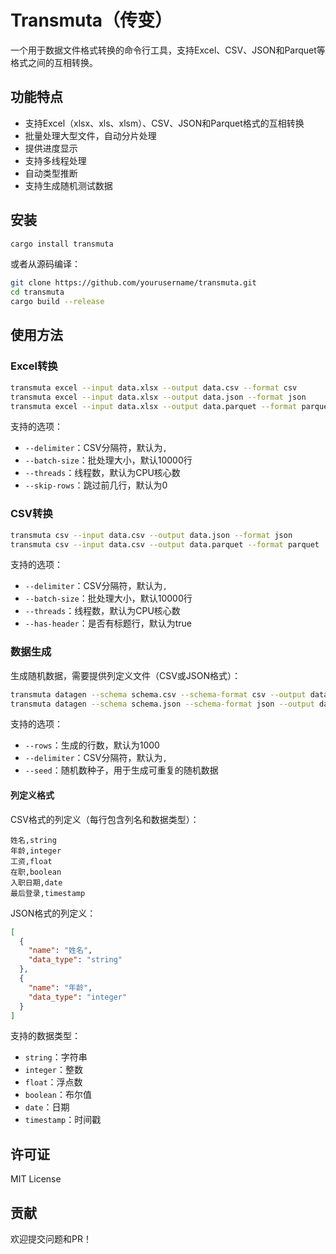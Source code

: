 # Transmuta（传变）

一个用于数据文件格式转换的命令行工具，支持Excel、CSV、JSON和Parquet等格式之间的互相转换。

## 功能特点

- 支持Excel（xlsx、xls、xlsm）、CSV、JSON和Parquet格式的互相转换
- 批量处理大型文件，自动分片处理
- 提供进度显示
- 支持多线程处理
- 自动类型推断
- 支持生成随机测试数据

## 安装

```bash
cargo install transmuta
```

或者从源码编译：

```bash
git clone https://github.com/yourusername/transmuta.git
cd transmuta
cargo build --release
```

## 使用方法

### Excel转换

```bash
transmuta excel --input data.xlsx --output data.csv --format csv
transmuta excel --input data.xlsx --output data.json --format json
transmuta excel --input data.xlsx --output data.parquet --format parquet
```

支持的选项：
- `--delimiter`：CSV分隔符，默认为`,`
- `--batch-size`：批处理大小，默认10000行
- `--threads`：线程数，默认为CPU核心数
- `--skip-rows`：跳过前几行，默认为0

### CSV转换

```bash
transmuta csv --input data.csv --output data.json --format json
transmuta csv --input data.csv --output data.parquet --format parquet
```

支持的选项：
- `--delimiter`：CSV分隔符，默认为`,`
- `--batch-size`：批处理大小，默认10000行
- `--threads`：线程数，默认为CPU核心数
- `--has-header`：是否有标题行，默认为true

### 数据生成

生成随机数据，需要提供列定义文件（CSV或JSON格式）：

```bash
transmuta datagen --schema schema.csv --schema-format csv --output data.csv --format csv
transmuta datagen --schema schema.json --schema-format json --output data.json --format json
```

支持的选项：
- `--rows`：生成的行数，默认为1000
- `--delimiter`：CSV分隔符，默认为`,`
- `--seed`：随机数种子，用于生成可重复的随机数据

#### 列定义格式

CSV格式的列定义（每行包含列名和数据类型）：
```
姓名,string
年龄,integer
工资,float
在职,boolean
入职日期,date
最后登录,timestamp
```

JSON格式的列定义：
```json
[
  {
    "name": "姓名",
    "data_type": "string"
  },
  {
    "name": "年龄",
    "data_type": "integer"
  }
]
```

支持的数据类型：
- `string`：字符串
- `integer`：整数
- `float`：浮点数
- `boolean`：布尔值
- `date`：日期
- `timestamp`：时间戳

## 许可证

MIT License

## 贡献

欢迎提交问题和PR！